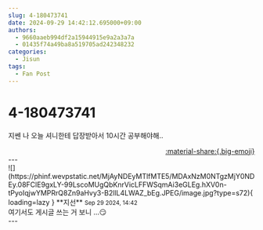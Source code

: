 ```yaml
---
slug: 4-180473741
date: 2024-09-29 14:42:12.695000+09:00
authors:
  - 9660aaeb994df2a15944915e9a2a3a7a
  - 01435f74a49ba8a519705ad242348232
categories:
  - Jisun
tags:
  - Fan Post
---
```


# 4-180473741

<div class="post-container" markdown="1">
<div class="content-container md-sidebar__scrollwrap" markdown="1">

지쎈 나 오늘 셔니한테 답장받아서 10시간 공부해야해..

</div>
</div>

<div style="text-align: right;" markdown="1">
<a href="https://weverse.io/fromis9/fanpost/4-180473741" style="text-align: right;">:material-share:{.big-emoji}</a>
</div>
---

<div class="comments-container md-sidebar__scrollwrap" markdown="1">
<div class="comment" markdown="1">
<div class='id-container' markdown="1">
![](https://phinf.wevpstatic.net/MjAyNDEyMTlfMTE5/MDAxNzM0NTgzMjY0NDEy.08FClE9gxLY-99LscoMUgQbKnrVicLFFWSqmAi3eGLEg.hXV0n-tPyoIqjwYMPRrQ8Zn9aHvy3-B2llL4LWAZ_bEg.JPEG/image.jpg?type=s72){ loading=lazy }
**<span class="artist">지선</span>** <small>Sep 29 2024, 14:42</small><br>
</div>
<div class='comment-body' markdown="1">
여기서도 게시글 쓰는 거 보니 ...😏
</div>
</div>
</div>
---
